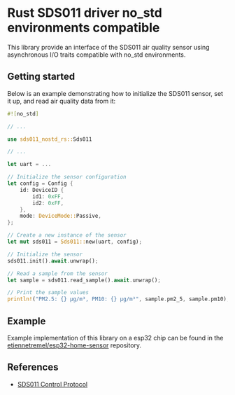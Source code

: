 # Rust SDS011 driver no_std environments compatible

This library provide an interface of the SDS011 air quality sensor using
asynchronous I/O traits compatible with no_std environments.

## Getting started

Below is an example demonstrating how to initialize the SDS011 sensor, set it
up, and read air quality data from it:

```rust
#![no_std]

// ...

use sds011_nostd_rs::Sds011

// ...

let uart = ...

// Initialize the sensor configuration
let config = Config {
    id: DeviceID {
        id1: 0xFF,
        id2: 0xFF,
    },
    mode: DeviceMode::Passive,
};

// Create a new instance of the sensor
let mut sds011 = Sds011::new(uart, config);

// Initialize the sensor
sds011.init().await.unwrap();

// Read a sample from the sensor
let sample = sds011.read_sample().await.unwrap();

// Print the sample values
println!("PM2.5: {} µg/m³, PM10: {} µg/m³", sample.pm2_5, sample.pm10);
```

## Example

Example implementation of this library on a esp32 chip can be found in the
[etiennetremel/esp32-home-sensor][esp32-home-sensor] repository.

## References

- [SDS011 Control Protocol][control-protocol]


<!-- page links-->

[control-protocol]: https://cdn.sparkfun.com/assets/parts/1/2/2/7/5/Laser_Dust_Sensor_Control_Protocol_V1.3.pdf
[esp32-home-sensor]: https://github.com/etiennetremel/esp32-home-sensor
